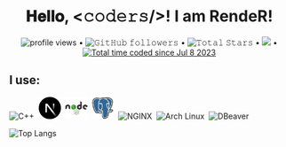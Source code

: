 <!-- BLOG-POST-LIST:START -->
<h1 align="center">
  𝐇𝐞𝐥𝐥𝐨, &lt;𝚌𝚘𝚍𝚎𝚛𝚜/&gt;! I am RendeR!
</h1>
<p align="center">
	<img alt = "profile views" src="https://komarev.com/ghpvc/?username=render69&style=flat&color=blue"/> •   
	<img alt="𝙶𝚒𝚝𝙷𝚞𝚋 𝚏𝚘𝚕𝚕𝚘𝚠𝚎𝚛𝚜" src="https://img.shields.io/github/followers/render69?label=Followers&style=social"/> •
	<img src="https://img.shields.io/github/stars/render69?label=Stars" alt="𝚃𝚘𝚝𝚊𝚕 𝚂𝚝𝚊𝚛𝚜"/> •
	<a href="https://github.com/sponsors/render69"><img src="https://img.shields.io/static/v1?label=Sponsor&message=%E2%9D%A4&logo=GitHub&color=%23fe8e86"/></a> •
	<a href="https://wakatime.com/@f6aa4824-412b-4946-b8d8-3df28c51cf20"><img src="https://wakatime.com/badge/user/f6aa4824-412b-4946-b8d8-3df28c51cf20.svg" alt="Total time coded since Jul 8 2023" /></a>
</p>
<div>
  <h2>I use:</h2>
	<img src="https://github.com/render69/render69/blob/main/cplusplus-original.svg" title="C++" alt="C++" width="40" height="40"/>&nbsp;
	<img src="https://github.com/render69/render69/blob/main/nextjs-original.svg" title="Next.js" alt="Next.js" width="40" height="40"/>&nbsp;
	<img src="https://github.com/render69/render69/blob/main/nodejs-original-wordmark.svg" title="Node.js" alt="Node.js" width="40" height="40"/>&nbsp;
	<img src="https://github.com/render69/render69/blob/main/postgresql-original.svg" title="PostgreSQL" alt="PostgreSQL" width="40" height="40"/>&nbsp;
	<img src="https://github.com/render69/render69/blob/main/nginx-original.svg" title="NGINX" alt="NGINX" width="40" height="40"/>&nbsp;
	<img src="https://github.com/render69/render69/blob/main/archlinux-original.svg" title="Arch Linux" alt="Arch Linux" width="40" height="40"/>&nbsp;
	<img src="https://github.com/render69/render69/blob/main/dbeaver-original.svg" title="DBeaver" alt="DBeaver" width="40" height="40"/>&nbsp;
</div>
<div>


![Top Langs](https://github-readme-stats.vercel.app/api/top-langs/?username=render69&layout=compact&show_icons=true&theme=radical)
</div>

<!-- BLOG-POST-LIST:END -->
